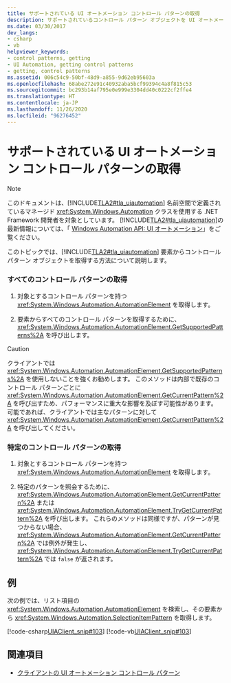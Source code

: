 ```yaml
---
title: サポートされている UI オートメーション コントロール パターンの取得
description: サポートされているコントロール パターン オブジェクトを UI オートメーション要素から取得する方法を示す例をご覧ください。
ms.date: 03/30/2017
dev_langs:
- csharp
- vb
helpviewer_keywords:
- control patterns, getting
- UI Automation, getting control patterns
- getting, control patterns
ms.assetid: 006c54c9-50bf-48d9-a855-9d62eb95603a
ms.openlocfilehash: 68abe272e91c40932aba5bcf99394c4a8f815c53
ms.sourcegitcommit: bc293b14af795e0e999e3304dd40c0222cf2ffe4
ms.translationtype: HT
ms.contentlocale: ja-JP
ms.lasthandoff: 11/26/2020
ms.locfileid: "96276452"
---
```

# <a name="get-supported-ui-automation-control-patterns"></a>サポートされている UI オートメーション コントロール パターンの取得

> [!NOTE]
> このドキュメントは、[!INCLUDE[TLA2#tla_uiautomation](../../../includes/tla2sharptla-uiautomation-md.md)] 名前空間で定義されているマネージド <xref:System.Windows.Automation> クラスを使用する .NET Framework 開発者を対象としています。 [!INCLUDE[TLA2#tla_uiautomation](../../../includes/tla2sharptla-uiautomation-md.md)]の最新情報については、「 [Windows Automation API: UI オートメーション](/windows/win32/winauto/entry-uiauto-win32)」をご覧ください。  
  
 このトピックでは、[!INCLUDE[TLA2#tla_uiautomation](../../../includes/tla2sharptla-uiautomation-md.md)] 要素からコントロール パターン オブジェクトを取得する方法について説明します。  
  
### <a name="obtain-all-control-patterns"></a>すべてのコントロール パターンの取得  
  
1. 対象とするコントロール パターンを持つ <xref:System.Windows.Automation.AutomationElement> を取得します。  
  
2. 要素からすべてのコントロール パターンを取得するために、<xref:System.Windows.Automation.AutomationElement.GetSupportedPatterns%2A> を呼び出します。  
  
> [!CAUTION]
> クライアントでは <xref:System.Windows.Automation.AutomationElement.GetSupportedPatterns%2A> を使用しないことを強くお勧めします。 このメソッドは内部で既存のコントロール パターンごとに <xref:System.Windows.Automation.AutomationElement.GetCurrentPattern%2A> を呼び出すため、パフォーマンスに重大な影響を及ぼす可能性があります。 可能であれば、クライアントでは主なパターンに対して <xref:System.Windows.Automation.AutomationElement.GetCurrentPattern%2A> を呼び出してください。  
  
### <a name="obtain-a-specific-control-pattern"></a>特定のコントロール パターンの取得  
  
1. 対象とするコントロール パターンを持つ <xref:System.Windows.Automation.AutomationElement> を取得します。  
  
2. 特定のパターンを照会するために、<xref:System.Windows.Automation.AutomationElement.GetCurrentPattern%2A> または <xref:System.Windows.Automation.AutomationElement.TryGetCurrentPattern%2A> を呼び出します。 これらのメソッドは同様ですが、パターンが見つからない場合、<xref:System.Windows.Automation.AutomationElement.GetCurrentPattern%2A> では例外が発生し、<xref:System.Windows.Automation.AutomationElement.TryGetCurrentPattern%2A> では `false` が返されます。  
  
## <a name="example"></a>例  

 次の例では、リスト項目の <xref:System.Windows.Automation.AutomationElement> を検索し、その要素から <xref:System.Windows.Automation.SelectionItemPattern> を取得します。  
  
 [!code-csharp[UIAClient_snip#103](../../../samples/snippets/csharp/VS_Snippets_Wpf/UIAClient_snip/CSharp/ClientForm.cs#103)]
 [!code-vb[UIAClient_snip#103](../../../samples/snippets/visualbasic/VS_Snippets_Wpf/UIAClient_snip/VisualBasic/ClientForm.vb#103)]  
  
## <a name="see-also"></a>関連項目

- [クライアントの UI オートメーション コントロール パターン](ui-automation-control-patterns-for-clients.md)
